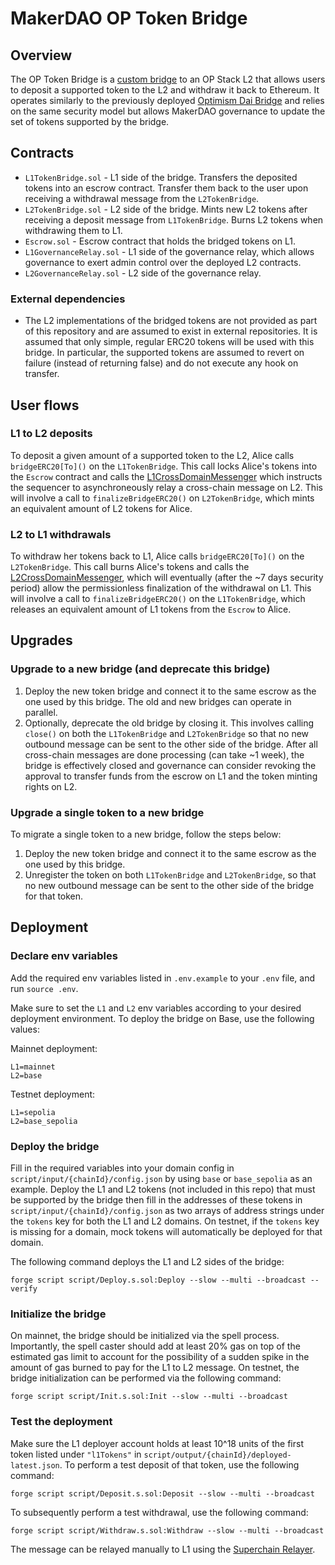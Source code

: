 # MakerDAO OP Token Bridge

## Overview

The OP Token Bridge is a [custom bridge](https://docs.optimism.io/builders/app-developers/bridging/custom-bridge) to an OP Stack L2 that allows users to deposit a supported token to the L2 and withdraw it back to Ethereum. It operates similarly to the previously deployed [Optimism Dai Bridge](https://github.com/makerdao/optimism-dai-bridge) and relies on the same security model but allows MakerDAO governance to update the set of tokens supported by the bridge.

## Contracts

- `L1TokenBridge.sol` - L1 side of the bridge. Transfers the deposited tokens into an escrow contract. Transfer them back to the user upon receiving a withdrawal message from the `L2TokenBridge`.
- `L2TokenBridge.sol` - L2 side of the bridge. Mints new L2 tokens after receiving a deposit message from `L1TokenBridge`. Burns L2 tokens when withdrawing them to L1.
- `Escrow.sol` - Escrow contract that holds the bridged tokens on L1.
- `L1GovernanceRelay.sol` - L1 side of the governance relay, which allows governance to exert admin control over the deployed L2 contracts.
- `L2GovernanceRelay.sol` - L2 side of the governance relay.

### External dependencies

- The L2 implementations of the bridged tokens are not provided as part of this repository and are assumed to exist in external repositories. It is assumed that only simple, regular ERC20 tokens will be used with this bridge. In particular, the supported tokens are assumed to revert on failure (instead of returning false) and do not execute any hook on transfer.

## User flows

### L1 to L2 deposits

To deposit a given amount of a supported token to the L2, Alice calls `bridgeERC20[To]()` on the `L1TokenBridge`. This call locks Alice's tokens into the `Escrow` contract and calls the [L1CrossDomainMessenger](https://github.com/ethereum-optimism/optimism/blob/9001eef4784dc2950d0bdcda29752cb2939bae2b/packages/contracts-bedrock/src/L1/L1CrossDomainMessenger.sol) which instructs the sequencer to asynchroneously relay a cross-chain message on L2. This will involve a call to `finalizeBridgeERC20()` on `L2TokenBridge`, which mints an equivalent amount of L2 tokens for Alice.

### L2 to L1 withdrawals

To withdraw her tokens back to L1, Alice calls `bridgeERC20[To]()` on the `L2TokenBridge`. This call burns Alice's tokens and calls the [L2CrossDomainMessenger](https://github.com/ethereum-optimism/optimism/blob/9001eef4784dc2950d0bdcda29752cb2939bae2b/packages/contracts-bedrock/src/L2/L2CrossDomainMessenger.sol), which will eventually (after the ~7 days security period) allow the permissionless finalization of the withdrawal on L1. This will involve a call to `finalizeBridgeERC20()` on the `L1TokenBridge`, which releases an equivalent amount of L1 tokens from the `Escrow` to Alice.

## Upgrades

### Upgrade to a new bridge (and deprecate this bridge)

1. Deploy the new token bridge and connect it to the same escrow as the one used by this bridge. The old and new bridges can operate in parallel.
2. Optionally, deprecate the old bridge by closing it. This involves calling `close()` on both the `L1TokenBridge` and `L2TokenBridge` so that no new outbound message can be sent to the other side of the bridge. After all cross-chain messages are done processing (can take ~1 week), the bridge is effectively closed and governance can consider revoking the approval to transfer funds from the escrow on L1 and the token minting rights on L2.

### Upgrade a single token to a new bridge

To migrate a single token to a new bridge, follow the steps below:

1. Deploy the new token bridge and connect it to the same escrow as the one used by this bridge.
2. Unregister the token on both `L1TokenBridge` and `L2TokenBridge`, so that no new outbound message can be sent to the other side of the bridge for that token.

## Deployment

### Declare env variables

Add the required env variables listed in `.env.example` to your `.env` file, and run `source .env`.

Make sure to set the `L1` and `L2` env variables according to your desired deployment environment. To deploy the bridge on Base, use the following values:

Mainnet deployment:

```
L1=mainnet
L2=base
```

Testnet deployment:

```
L1=sepolia
L2=base_sepolia
```

### Deploy the bridge

Fill in the required variables into your domain config in `script/input/{chainId}/config.json` by using `base` or `base_sepolia` as an example. Deploy the L1 and L2 tokens (not included in this repo) that must be supported by the bridge then fill in the addresses of these tokens in `script/input/{chainId}/config.json` as two arrays of address strings under the `tokens` key for both the L1 and L2 domains. On testnet, if the `tokens` key is missing for a domain, mock tokens will automatically be deployed for that domain.

The following command deploys the L1 and L2 sides of the bridge:

```
forge script script/Deploy.s.sol:Deploy --slow --multi --broadcast --verify
```

### Initialize the bridge

On mainnet, the bridge should be initialized via the spell process. Importantly, the spell caster should add at least 20% gas on top of the estimated gas limit to account for the possibility of a sudden spike in the amount of gas burned to pay for the L1 to L2 message. On testnet, the bridge initialization can be performed via the following command:

```
forge script script/Init.s.sol:Init --slow --multi --broadcast
```

### Test the deployment

Make sure the L1 deployer account holds at least 10^18 units of the first token listed under `"l1Tokens"` in `script/output/{chainId}/deployed-latest.json`. To perform a test deposit of that token, use the following command:

```
forge script script/Deposit.s.sol:Deposit --slow --multi --broadcast
```

To subsequently perform a test withdrawal, use the following command:

```
forge script script/Withdraw.s.sol:Withdraw --slow --multi --broadcast
```

The message can be relayed manually to L1 using the [Superchain Relayer](https://superchainrelayer.xyz/).
